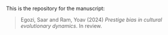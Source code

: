 This is the repository for the manuscript:
> Egozi, Saar and Ram, Yoav (2024) _Prestige bias in cultural evolutionary dynamics_. In review.
